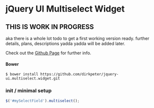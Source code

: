 # jQuery UI Multiselect Widget #

## THIS IS WORK IN PROGRESS
aka there is a whole lot todo to get a first working version ready.
further details, plans, descriptions yadda yadda will be added later.

Check out the [Github Page](http://dirkpeter.github.io/jquery-ui.multiselect.widget/) for further info.

#### Bower
```
$ bower install https://github.com/dirkpeter/jquery-ui.multiselect.widget.git
```

### init / minimal setup
```javascript
$('#mySelectField').multiselect();
```